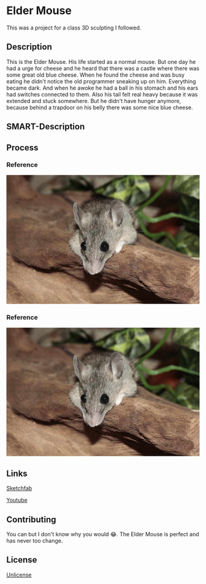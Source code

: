 # Elder Mouse
This was a project for a class 3D sculpting I followed.

## Description
This is the Elder Mouse. His life started as a normal mouse. But one day he had a urge for cheese and he heard that there was a castle where there was some great old blue cheese. When he found the cheese and was busy eating he didn't notice the old programmer sneaking up on him. Everything became dark. And when he awoke he had a ball in his stomach and his ears had switches connected to them. Also his tail felt real heavy because it was extended and stuck somewhere. But he didn't have hunger anymore, because behind a trapdoor on his belly there was some nice blue cheese.

## SMART-Description


## Process

### Reference
![Reference](/Images/MouseLayingDown.jpg)

### Reference
![Reference](/Images/MouseLayingDown.jpg)

## Links
[Sketchfab](www)

[Youtube](www)

## Contributing
You can but I don't know why you would :joy:. The Elder Mouse is perfect and has never too change.

## License
[Unlicense](https://choosealicense.com/licenses/unlicense/)